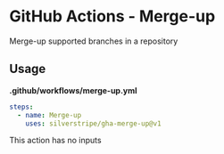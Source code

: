 # GitHub Actions - Merge-up

Merge-up supported branches in a repository

## Usage

**.github/workflows/merge-up.yml**
```yml
steps:
  - name: Merge-up
    uses: silverstripe/gha-merge-up@v1
```

This action has no inputs
